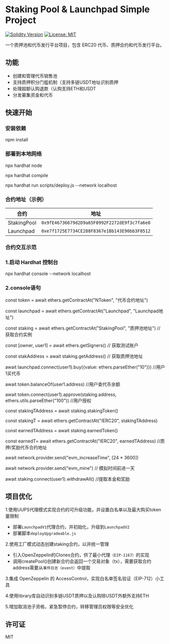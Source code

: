 # Staking Pool & Launchpad Simple Project

[![Solidity Version](https://img.shields.io/badge/Solidity-^0.8.20-blue)](https://soliditylang.org)
[![License: MIT](https://img.shields.io/badge/License-MIT-yellow.svg)](https://opensource.org/licenses/MIT)

一个质押池和代币发行平台项目，包含 ERC20 代币、质押合约和代币发行平台。

## 功能

- 创建和管理代币销售池
- 支持质押积分门槛机制（支持多链USDT地址识别质押
- 处理超额认购退款（认购支持ETH和USDT
- 分发募集资金和代币

## 快速开始

### 安装依赖

npm install

### 部署到本地网络

npx hardhat node

npx hardhat compile

npx hardhat run scripts/deploy.js --network localhost


### 合约地址（示例）

| 合约 | 地址 |
|------|------|
| StakingPool | `0x9fE46736679d2D9a65F0992F2272dE9f3c7fa6e0` |
| Launchpad | `0xe7f1725E7734CE288F8367e1Bb143E90bb3F0512` |

### 合约交互示范

### 1.启动 Hardhat 控制台
npx hardhat console --network localhost

### 2.console语句



const token = await ethers.getContractAt("NToken", "代币合约地址")

const launchpad = await ethers.getContractAt("Launchpad", "Launchpad地址")

const staking = await ethers.getContractAt("StakingPool", "质押池地址") // 获取合约实例




const [owner, user1] = await ethers.getSigners() // 获取测试账户



const stakAddress = await staking.getAddress() // 获取质押池地址



await launchpad.connect(user1).buy({value: ethers.parseEther("10")}) //用户1买代币



await token.balanceOf(user1.address) //用户查代币余额



await token.connect(user1).approve(staking.address, ethers.utils.parseEther("100")) //用户授权



const stakingTAddress = await staking.stakingToken()

const stakingT = await ethers.getContractAt("IERC20", stakingTAddress)

const earnedTAddress = await staking.earnedToken()

const earnedT= await ethers.getContractAt("IERC20", earnedTAddress) //质押/奖励代币合约地址




await network.provider.send("evm_increaseTime", [24 * 3600]) 

await network.provider.send("evm_mine") // 模拟时间前进一天



await staking.connect(user1).withdrawAll() //提取本金和奖励




## 项目优化

1.使用UUPS代理模式实现合约的可升级功能，并设置白名单以及最大购买token量限制
  - 部署`LaunchpadV1`代理合约，并初始化，升级到`LaunchpadV2`
  - 部署脚本`deployUpgradeable.js`

2.使用工厂模式动态创建staking合约，以并统一管理
  - 引入OpenZeppelin的Clones合约，供了最小代理`（EIP-1167）`的实现
  - 调用createPool()创建新合约会返回一个交易对象（tx），需要获取合约address需要从`事件日志（event）`中提取

3.集成 OpenZeppelin 的 AccessControl，实现白名单签名验证（EIP-712）小工具 

4.使用library库自动识别多链USDT质押以及认购除USDT外额外支持ETH

5.增加取消池子资格，紧急暂停合约，转移管理员权限等安全优化





## 许可证
MIT

